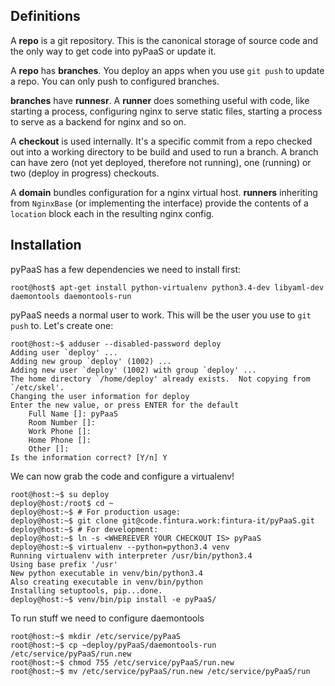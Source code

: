 
## Definitions

A **repo** is a git repository. This is the canonical storage of source code and the only way to get code into pyPaaS or update it.

A **repo** has **branches**. You deploy an apps when you use `git push` to update a repo. You can only push to configured branches.

**branches** have **runnesr**. A **runner** does something useful with code, like starting a process, configuring nginx to serve static files, starting a process to serve as a backend for nginx and so on.

A **checkout** is used internally. It's a specific commit from a repo checked out into a working directory to be build and used to run a branch. A branch can have zero (not yet deployed, therefore not running), one (running) or two (deploy in progress) checkouts.

A **domain** bundles configuration for a nginx virtual host. **runners** inheriting from `NginxBase` (or implementing the interface) provide the contents of a `location` block each in the resulting nginx config.

## Installation

pyPaaS has a few dependencies we need to install first:

```
root@host$ apt-get install python-virtualenv python3.4-dev libyaml-dev daemontools daemontools-run
```


pyPaaS needs a normal user to work. This will be the user you use to `git push` to. Let's create one:

```
root@host:~$ adduser --disabled-password deploy
Adding user `deploy' ...
Adding new group `deploy' (1002) ...
Adding new user `deploy' (1002) with group `deploy' ...
The home directory `/home/deploy' already exists.  Not copying from `/etc/skel'.
Changing the user information for deploy
Enter the new value, or press ENTER for the default
	Full Name []: pyPaaS
	Room Number []:
	Work Phone []:
	Home Phone []:
	Other []:
Is the information correct? [Y/n] Y
```

We can now grab the code and configure a virtualenv!

```
root@host:~$ su deploy
deploy@host:/root$ cd ~
deploy@host:~$ # For production usage:
deploy@host:~$ git clone git@code.fintura.work:fintura-it/pyPaaS.git
deploy@host:~$ # For development:
deploy@host:~$ ln -s <WHEREEVER YOUR CHECKOUT IS> pyPaaS
deploy@host:~$ virtualenv --python=python3.4 venv
Running virtualenv with interpreter /usr/bin/python3.4
Using base prefix '/usr'
New python executable in venv/bin/python3.4
Also creating executable in venv/bin/python
Installing setuptools, pip...done.
deploy@host:~$ venv/bin/pip install -e pyPaaS/
```

To run stuff we need to configure daemontools

```
root@host:~$ mkdir /etc/service/pyPaaS
root@host:~$ cp ~deploy/pyPaaS/daemontools-run /etc/service/pyPaaS/run.new
root@host:~$ chmod 755 /etc/service/pyPaaS/run.new
root@host:~$ mv /etc/service/pyPaaS/run.new /etc/service/pyPaaS/run
```

